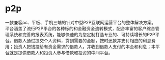 # p2p
 一款兼容pc、平板、手机三端的针对中型P2P互联网运营平台的整体解决方案。平台涵盖了流行P2P平台的各种标的和金融资金流转模式，配合丰富的客户综合管理系统和完善的报表系统，能够快速的为您定制打造专业的、可持续增长的P2P平台。借款人通过提交个人资料，贷到需要的金额，按时还款并支付相应的利息费用；投资人把钱投给有资金需求的借款人，并收到借款人支付的本金和利息；本平台就是提供借款人和投资人参与借款和投资的中间平台。
